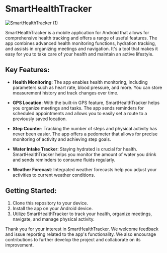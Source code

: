 # SmartHealthTracker

![SmartHealthTracker (1)](https://github.com/Maksymilian-Urbanowicz/SmartHealthTracker/assets/80683009/710af06c-5eba-4894-bbc0-709c23f591e1)

SmartHealthTracker is a mobile application for Android that allows for comprehensive health tracking and offers a range of useful features. The app combines advanced health monitoring functions, hydration tracking, and assists in organizing meetings and navigation. It's a tool that makes it easy for you to take care of your health and maintain an active lifestyle.

## Key Features:

- **Health Monitoring**: The app enables health monitoring, including parameters such as heart rate, blood pressure, and more. You can store measurement history and track changes over time.

- **GPS Location**: With the built-in GPS feature, SmartHealthTracker helps you organize meetings and tasks. The app sends reminders for scheduled appointments and allows you to easily set a route to a previously saved location.

- **Step Counter**: Tracking the number of steps and physical activity has never been easier. The app offers a pedometer that allows for precise monitoring of activity and achieving step goals.

- **Water Intake Tracker**: Staying hydrated is crucial for health. SmartHealthTracker helps you monitor the amount of water you drink and sends reminders to consume fluids regularly.

- **Weather Forecast**: Integrated weather forecasts help you adjust your activities to current weather conditions.

## Getting Started:

1. Clone this repository to your device.
2. Install the app on your Android device.
3. Utilize SmartHealthTracker to track your health, organize meetings, navigate, and manage physical activity.

Thank you for your interest in SmartHealthTracker. We welcome feedback and issue reporting related to the app's functionality. We also encourage contributions to further develop the project and collaborate on its improvement.
